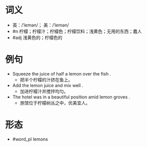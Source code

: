 # 词义
- 英：/ˈlemən/； 美：/ˈlemən/
- #n 柠檬；柠檬汁；柠檬色；柠檬饮料；浅黄色；无用的东西；蠢人
- #adj 浅黄色的；柠檬色的
# 例句
- Squeeze the juice of half a lemon over the fish .
	- 把半个柠檬的汁挤在鱼上。
- Add the lemon juice and mix well .
	- 加进柠檬汁并搅拌均匀。
- The hotel was in a beautiful position amid lemon groves .
	- 旅馆位于柠檬树丛之中，优美宜人。
# 形态
- #word_pl lemons
